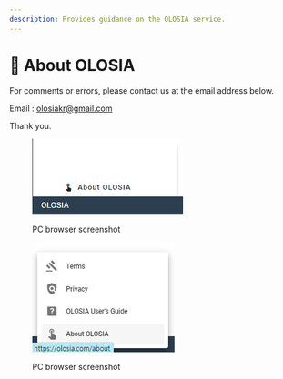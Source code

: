 ```yaml
---
description: Provides guidance on the OLOSIA service.
---
```


# 🐝 About OLOSIA

For comments or errors, please contact us at the email address below.

Email : olosiakr@gmail.com

Thank you.

<figure><img src=".gitbook/assets/about.png" alt=""><figcaption><p>PC browser screenshot</p></figcaption></figure>

<figure><img src=".gitbook/assets/about-menu.png" alt=""><figcaption><p>PC browser screenshot</p></figcaption></figure>
